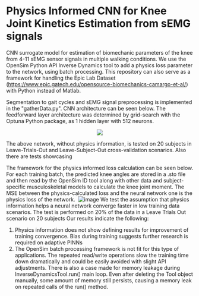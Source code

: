 # Physics Informed CNN for Knee Joint Kinetics Estimation from sEMG signals
 CNN surrogate model for estimation of biomechanic parameters of the knee from 4-11 sEMG sensor signals in multiple walking conditions. We use the OpenSim Python API Inverse Dynamics tool to add a physics loss parameter to the network, using batch processing. This repository can also serve as a framework for handling the Epic Lab Dataset (https://www.epic.gatech.edu/opensource-biomechanics-camargo-et-al/) with Python instead of Matlab.

Segmentation to gait cycles and sEMG signal preprocessing is implemented in the "gatherData.py".
CNN architecture can be seen below. The feedforward layer architecture was determined by grid-search with the Optuna Python package, as 1 hidden layer with 512 neurons.
<p align="center">
<img src="https://github.com/petrakisgeo/Physics-Informed-CNN-for-Knee-Joint-Kinetics-Estimation-from-sEMG-signals/assets/117226445/e9034fee-7196-4e49-8705-b9cdf464cdea")
</img>


The above network, without physics information, is tested on 20 subjects in Leave-Trials-Out and Leave-Subject-Out cross-validation scenarios. Also there are tests showcasing 

The framework for the physics informed loss calculation can be seen below. For each training batch, the predicted knee angles are stored in a .sto file and then read by the OpenSim ID tool along with other data and subject-specific musculoskeletal models to calculate the knee joint moment. The MSE between the physics-calculated loss and the neural network one is the physics loss of the network.
<img aling="center">
![image](https://github.com/petrakisgeo/Physics-Informed-CNN-for-Knee-Joint-Kinetics-Estimation-from-sEMG-signals/assets/117226445/7f2af54d-0966-4cac-9ee9-a53d536cf2d5")
</img>
We test the assumption that physics information helps a neural network converge faster in low training data scenarios. The test is performed on 20% of the data in a Leave Trials Out scenario on 20 subjects
Our results indicate the following:
 1. Physics information does not show defining results for improvement of training convergence. Bias during training suggests further research is required on adaptive PINNs
 2. The OpenSim batch processing framework is not fit for this type of applications. The repeated read/write operations slow the training time down dramatically and could be easily avoided with slight API adjustments. There is also a case made for memory leakage during InverseDynamicsTool.run() main loop. Even after deleting the Tool object manually, some amount of memory still persists, causing a memory leak on repeated calls of the run() method.
